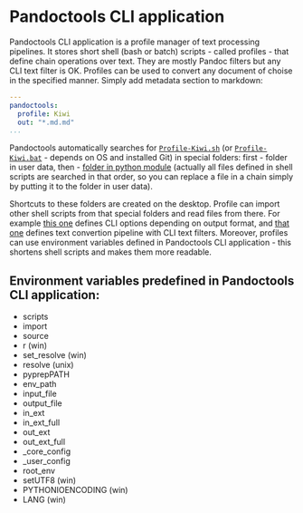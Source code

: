# Pandoctools CLI application

Pandoctools CLI application is a profile manager of text processing pipelines. It stores short shell (bash or batch) scripts - called profiles - that define chain operations over text. They are mostly Pandoc filters but any CLI text filter is OK. Profiles can be used to convert any document of choise in the specified manner. Simply add metadata section to markdown:

```yaml
---
pandoctools:
  profile: Kiwi
  out: "*.md.md"
...
```

Pandoctools automatically searches for [`Profile-Kiwi.sh`](https://github.com/kiwi0fruit/pandoctools/blob/master/pandoctools/sh/Profile-Kiwi.sh) (or [`Profile-Kiwi.bat`](https://github.com/kiwi0fruit/pandoctools/blob/master/pandoctools/bat/Profile-Kiwi.bat) - depends on OS and installed Git) in special folders: first - folder in user data, then - [folder in python module](https://github.com/kiwi0fruit/pandoctools/tree/master/pandoctools/sh) (actually all files defined in shell scripts are searched in that order, so you can replace a file in a chain simply by putting it to the folder in user data).

Shortcuts to these folders are created on the desktop. Profile can import other shell scripts from that special folders and read files from there. For example [this one](https://github.com/kiwi0fruit/pandoctools/blob/master/pandoctools/sh/Args-Default.sh) defines CLI options depending on output format, and [that one](https://github.com/kiwi0fruit/pandoctools/blob/master/pandoctools/sh/Pipe-Default.sh) defines text convertion pipeline with CLI text filters. Moreover, profiles can use environment variables defined in Pandoctools CLI application - this shortens shell scripts and makes them more readable.


## Environment variables predefined in Pandoctools CLI application:

* scripts
* import
* source
* r (win)
* set_resolve (win)
* resolve (unix)
* pyprepPATH
* env_path
* input_file
* output_file
* in_ext
* in_ext_full
* out_ext
* out_ext_full
* _core_config
* _user_config
* root_env
* setUTF8 (win)
* PYTHONIOENCODING (win)
* LANG (win)
